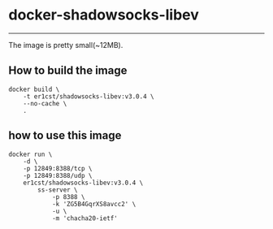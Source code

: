 # docker-shadowsocks-libev
--------

The image is pretty small(~12MB).

## How to build the image

```shell
docker build \
    -t er1cst/shadowsocks-libev:v3.0.4 \
    --no-cache \
    .
```

## how to use this image
```shell
docker run \
    -d \
    -p 12849:8388/tcp \
    -p 12849:8388/udp \
    er1cst/shadowsocks-libev:v3.0.4 \
        ss-server \
            -p 8388 \
            -k 'ZG5B4GqrXS8avcc2' \
            -u \
            -m 'chacha20-ietf'
```
